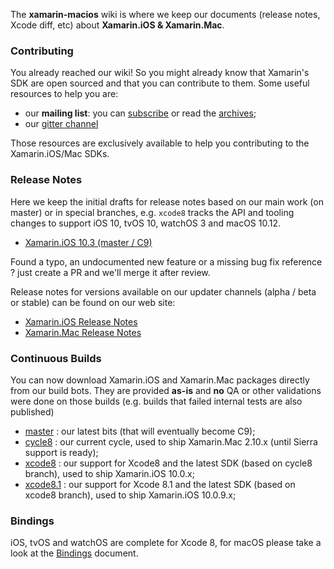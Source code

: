 The **xamarin-macios** wiki is where we keep our documents (release notes, Xcode diff, etc) about **Xamarin.iOS & Xamarin.Mac**.

### Contributing

You already reached our wiki! So you might already know that Xamarin's SDK are open sourced and that you can contribute to them. Some useful resources to help you are:

* our **mailing list**: you can [subscribe](http://lists.dot.net/mailman/listinfo/macios-devel) or read the [archives](http://lists.dot.net/pipermail/macios-devel/);
* our [gitter channel](https://gitter.im/xamarin/xamarin-macios)

Those resources are exclusively available to help you contributing to the Xamarin.iOS/Mac SDKs.


### Release Notes

Here we keep the initial drafts for release notes based on our main work (on master) or in special branches, e.g. `xcode8` tracks the API and tooling changes to support iOS 10, tvOS 10, watchOS 3 and macOS 10.12.

* [Xamarin.iOS 10.3 (master / C9)](https://github.com/xamarin/xamarin-macios/wiki/xamarin.ios_10.3)

Found a typo, an undocumented new feature or a missing bug fix reference ? just create a PR and we'll merge it after review.

Release notes for versions available on our updater channels (alpha / beta or stable) can be found on our web site:

* [Xamarin.iOS Release Notes](https://developer.xamarin.com/releases/ios/)
* [Xamarin.Mac Release Notes](https://developer.xamarin.com/releases/mac/)


### Continuous Builds

You can now download Xamarin.iOS and Xamarin.Mac packages directly from our build bots. They are provided **as-is** and **no** QA or other validations were done on those builds (e.g. builds that failed internal tests are also published)

* [master](https://jenkins.mono-project.com/view/Xamarin.MaciOS/job/xamarin-macios-builds-master/) : our latest bits (that will eventually become C9);
* [cycle8](https://jenkins.mono-project.com/view/Xamarin.MaciOS/job/xamarin-macios-builds-cycle8/) : our current cycle, used to ship Xamarin.Mac 2.10.x (until Sierra support is ready);
* [xcode8](https://jenkins.mono-project.com/view/Xamarin.MaciOS/job/xamarin-macios-builds-xcode8/) : our support for Xcode8 and the latest SDK (based on cycle8 branch), used to ship Xamarin.iOS 10.0.x;
* [xcode8.1](https://jenkins.mono-project.com/view/Xamarin.MaciOS/job/xamarin-macios-builds-xcode8.1/) : our support for Xcode 8.1 and the latest SDK (based on xcode8 branch), used to ship Xamarin.iOS 10.0.9.x;


### Bindings

iOS, tvOS and watchOS are complete for Xcode 8, for macOS
please take a look at the [Bindings](https://github.com/xamarin/xamarin-macios/wiki/Bindings) document.